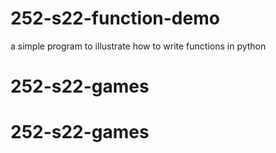 # 252-s22-function-demo
a simple program to illustrate how to write functions in python 
# 252-s22-games
# 252-s22-games
